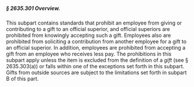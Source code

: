 ##### § 2635.301 Overview. #####

This subpart contains standards that prohibit an employee from giving or contributing to a gift to an official superior, and official superiors are prohibited from knowingly accepting such a gift. Employees also are prohibited from soliciting a contribution from another employee for a gift to an official superior. In addition, employees are prohibited from accepting a gift from an employee who receives less pay. The prohibitions in this subpart apply unless the item is excluded from the definition of a *gift* (see § 2635.303(a)) or falls within one of the exceptions set forth in this subpart. Gifts from outside sources are subject to the limitations set forth in subpart B of this part.